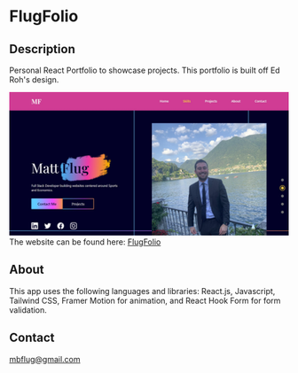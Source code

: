 # FlugFolio

## Description

Personal React Portfolio to showcase projects. This portfolio is built off Ed Roh's design.

![alt text](./src/assets/picjpg.jpg)
The website can be found here: <a href="https://flug-folio-qeweijwcc-mattflug.vercel.app/" target="_blank">FlugFolio</a>

## About

This app uses the following languages and libraries: React.js, Javascript, Tailwind CSS, Framer Motion for animation, and React Hook Form for form validation.

## Contact

mbflug@gmail.com
